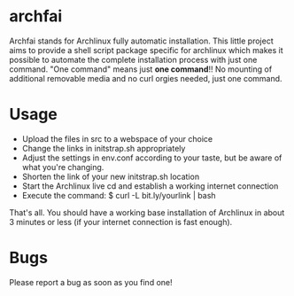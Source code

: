 archfai
=======

Archfai stands for Archlinux fully automatic installation. This little project
aims to provide a shell script package specific for archlinux which makes it
possible to automate the complete installation process with just one command.
"One command" means just **one command**!! No mounting of additional removable
media and no curl orgies needed, just one command.

Usage
=====
* Upload the files in src to a webspace of your choice
* Change the links in initstrap.sh appropriately
* Adjust the settings in env.conf according to your taste,
	but be aware of what you're changing.
* Shorten the link of your new initstrap.sh location
* Start the Archlinux live cd and establish a working internet connection
* Execute the command:
	$ curl -L bit.ly/yourlink | bash

That's all.
You should have a working base installation of Archlinux in about
3 minutes or less (if your internet connection is fast enough).

Bugs
====
Please report a bug as soon as you find one!


